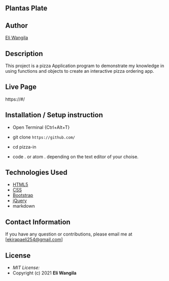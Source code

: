 ## Plantas Plate

## Author 
[Eli Wangila](https://github.com/eliwangila)

## Description

This project is a pizza Application program to demonstrate my knowledge in using functions and objects to create an interactive pizza ordering app.


## Live Page 
https://#/


## Installation / Setup instruction
* Open Terminal {Ctrl+Alt+T}

* git clone ```https://github.com/```

* cd pizza-in

* code . or atom . depending on the text editor of your choise.

## Technologies Used

* [HTML5](https://github.com/topics/html5)
* [CSS](https://github.com/topics/css3)
* [Bootstrap](https://github.com/topics/bootstrap)
* [jQuery](https://github.com/topics/javascript)
* markdown

## Contact Information 

If you have any question or contributions, please email me at [ekirapaeli254@gmail.com]

## License
* *MIT License:*
* Copyright (c) 2021 **Eli Wangila**